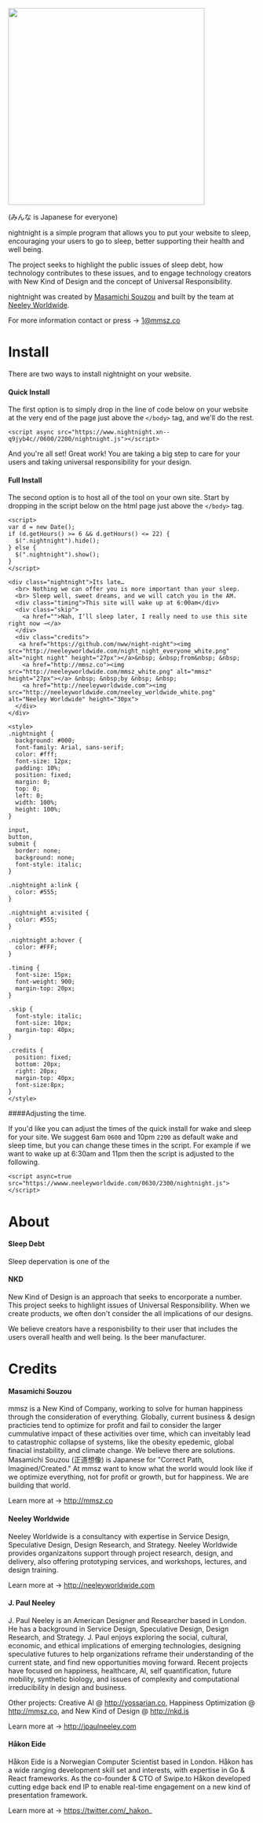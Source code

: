 <img src="http://neeleyworldwide.com/night_night_everyone.png" width="400">

(みんな is Japanese for everyone)

nightnight is a simple program that allows you to put your website to sleep, encouraging your users to go to sleep, better supporting their health and well being.

The project seeks to highlight the public issues of sleep debt, how technology contributes to these issues, and to engage technology creators with New Kind of Design and the concept of Universal Responsibility.

nightnight was created by [Masamichi Souzou](http://mmsz.co) and built by the team at [Neeley Worldwide](http://neeleyworldwide.com).

For more information contact or press → 1@mmsz.co

# Install

There are two ways to install nightnight on your website. 

#### Quick Install

The first option is to simply drop in the line of code below on your website at the very end of the page just above the `</body>` tag, and we'll do the rest.



```
<script async src="https://www.nightnight.xn--q9jyb4c//0600/2200/nightnight.js"></script>
```

And you're all set! Great work! You are taking a big step to care for your users and taking universal responsibility for your design.



#### Full Install

The second option is to host all of the tool on your own site. Start by dropping in the script below on the html page just above the `</body>` tag. 

```
<script>
var d = new Date();
if (d.getHours() >= 6 && d.getHours() <= 22) {
  $(".nightnight").hide();
} else {
  $(".nightnight").show();
}
</script>

<div class="nightnight">Its late…
  <br> Nothing we can offer you is more important than your sleep.
  <br> Sleep well, sweet dreams, and we will catch you in the AM.
  <div class="timing">This site will wake up at 6:00am</div>
  <div class="skip">
    <a href="">Nah, I’ll sleep later, I really need to use this site right now →</a>
  </div>
  <div class="credits">
   <a href="https://github.com/nww/night-night"><img src="http://neeleyworldwide.com/night_night_everyone_white.png" alt="night night" height="27px"></a>&nbsp; &nbsp;from&nbsp; &nbsp;
    <a href="http://mmsz.co"><img src="http://neeleyworldwide.com/mmsz_white.png" alt="mmsz" height="27px"></a> &nbsp; &nbsp;by &nbsp; &nbsp;
    <a href="http://neeleyworldwide.com"><img src="http://neeleyworldwide.com/neeley_worldwide_white.png" alt="Neeley Worldwide" height="30px">
  </div>
</div>

<style>
.nightnight {
  background: #000;
  font-family: Arial, sans-serif;
  color: #fff;
  font-size: 12px;
  padding: 10%;
  position: fixed;
  margin: 0;
  top: 0;
  left: 0;
  width: 100%;
  height: 100%;
}

input,
button,
submit {
  border: none;
  background: none;
  font-style: italic;
}

.nightnight a:link {
  color: #555;
}

.nightnight a:visited {
  color: #555;
}

.nightnight a:hover {
  color: #FFF;
}

.timing {
  font-size: 15px;
  font-weight: 900;
  margin-top: 20px;
}

.skip {
  font-style: italic;
  font-size: 10px;
  margin-top: 40px;
}

.credits {
  position: fixed;
  bottom: 20px;
  right: 20px;
  margin-top: 40px;
  font-size:8px;
}
</style>

```


####Adjusting the time. 

If you'd like you can adjust the times of the quick install for wake and sleep for your site. We suggest 6am `0600` and 10pm `2200` as default wake and sleep time, but you can change these times in the script. For example if we want to wake up at 6:30am and 11pm then the script is adjusted to the following. 

```
<script async=true src="https://wwww.neeleyworldwide.com/0630/2300/nightnight.js"></script>
```


# About

#### Sleep Debt
Sleep depervation is one of the 


#### NKD

New Kind of Design is an approach that seeks to encorporate a number. This project seeks to highlight issues of Universal Responsibility. When we create products, we often don't consider the all implications of our designs. 

We believe creators have a responisbility to their user that includes the users overall health and well being. Is the beer manufacturer.

# Credits

#### Masamichi Souzou

mmsz is a New Kind of Company, working to solve for human happiness through the consideration of everything. Globally, current business & design practicies tend to optimize for profit and fail to consider the larger cummulative impact of these activities over time, which can inveitably lead to catastrophic collapse of systems, like the obesity epedemic, global finacial instability, and climate change. We believe there are solutions. Masamichi Souzou (正道想像) is Japanese for "Correct Path, Imagined/Created." At mmsz want to know what the world would look like if we optimize everything, not for profit or growth, but for happiness. We are building that world.

Learn more at → http://mmsz.co


#### Neeley Worldwide

Neeley Worldwide is a consultancy with expertise in Service Design, Speculative Design, Design Research, and Strategy. Neeley Worldwide provides organizaitons support through project research, design, and delivery, also offering prototyping services, and workshops, lectures, and design training. 

Learn more at → http://neeleyworldwide.com


#### J. Paul Neeley

J. Paul Neeley is an American Designer and Researcher based in London. He has a background in Service Design, Speculative Design, Design Research, and Strategy. J. Paul enjoys exploring the social, cultural, economic, and ethical implications of emerging technologies, designing speculative futures to help organizations reframe their understanding of the current state, and find new opportunities moving forward. Recent projects have focused on happiness, healthcare, AI, self quantification, future mobility, synthetic biology, and issues of complexity and computational irreducibility in design and business. 

Other projects: Creative AI @ http://yossarian.co, Happiness Optimization @ http://mmsz.co, and New Kind of Design @ http://nkd.is

Learn more at → http://jpaulneeley.com


#### Håkon Eide

Håkon Eide is a Norwegian Computer Scientist based in London. Håkon has a wide ranging development skill set and interests, with expertise in Go & React frameworks. As the co-founder & CTO of Swipe.to Håkon developed cutting edge back end IP to enable real-time engagement on a new kind of presentation framework. 

Learn more at → https://twitter.com/_hakon_


